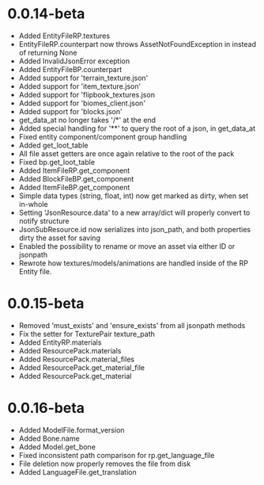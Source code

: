 # 0.0.14-beta
 - Added EntityFileRP.textures
 - EntityFileRP.counterpart now throws AssetNotFoundException in instead of returning None
 - Added InvalidJsonError exception
 - Added EntityFileBP.counterpart
 - Added support for 'terrain_texture.json'
 - Added support for 'item_texture.json'
 - Added support for 'flipbook_textures.json
 - Added support for 'biomes_client.json'
 - Added support for 'blocks.json'
 - get_data_at no longer takes '/*' at the end
 - Added special handling for '**' to query the root of a json, in get_data_at
 - Fixed entity component/component group handling
 - Added get_loot_table
 - All file asset getters are once again relative to the root of the pack
 - Fixed bp.get_loot_table
 - Added ItemFileRP.get_component
 - Added BlockFileBP.get_component
 - Added ItemFileBP.get_component
 - Simple data types (string, float, int) now get marked as dirty, when set in-whole
 - Setting 'JsonResource.data' to a new array/dict will properly convert to notify structure
 - JsonSubResource.id now serializes into json_path, and both properties dirty the asset for saving
 - Enabled the possibility to rename or move an asset via either ID or jsonpath
 - Rewrote how textures/models/animations are handled inside of the RP Entity file.

# 0.0.15-beta
 - Removed 'must_exists' and 'ensure_exists' from all jsonpath methods
 - Fix the setter for TexturePair texture_path
 - Added EntityRP.materials
 - Added ResourcePack.materials
 - Added ResourcePack.material_files
 - Added ResourcePack.get_material_file
 - Added ResourcePack.get_material

# 0.0.16-beta
 - Added ModelFile.format_version
 - Added Bone.name
 - Added Model.get_bone
 - Fixed inconsistent path comparison for rp.get_language_file
 - File deletion now properly removes the file from disk
 - Added LanguageFile.get_translation
